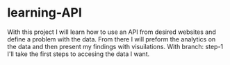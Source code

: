 # learning-API
With this project I will learn how to use an API from desired websites and define a problem with the data. From there I will preform the analytics on the data and then present my findings with visuilations. 
With branch: step-1 I'll take the first steps to accesing the data I want.
